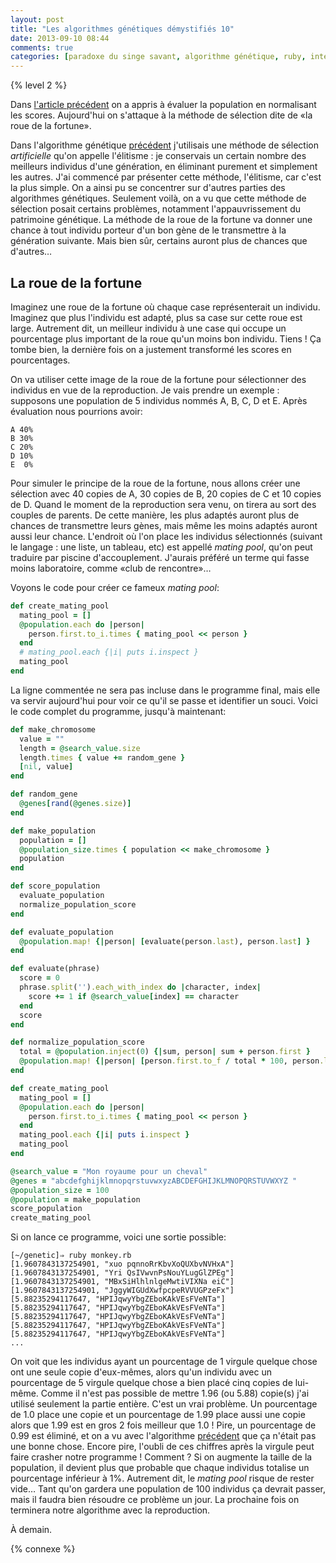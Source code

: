```yaml
---
layout: post
title: "Les algorithmes génétiques démystifiés 10"
date: 2013-09-10 08:44
comments: true
categories: [paradoxe du singe savant, algorithme génétique, ruby, intermédiaire]
---
```


{% level 2 %}

Dans [l'article précédent](http://lkdjiin.github.io/blog/2013/09/09/les-algorithmes-genetiques-demystifies-9/)
on a appris à évaluer la population en normalisant les scores.
Aujourd'hui on s'attaque à la méthode de sélection dite de
«la roue de la fortune».

<!-- more -->

Dans l'algorithme génétique [précédent](http://lkdjiin.github.io/blog/2013/08/29/les-algorithmes-genetiques-demystifies-2/)
j'utilisais une méthode de sélection *artificielle* qu'on appelle
l'élitisme : je conservais un certain nombre des meilleurs
individus d'une génération, en éliminant purement et simplement les
autres. J'ai commencé par présenter cette méthode, l'élitisme, car c'est
la plus simple. On a ainsi pu se concentrer sur d'autres parties des
algorithmes génétiques. Seulement voilà, on a vu que cette méthode de
sélection posait certains problèmes, notamment l'appauvrissement du
patrimoine génétique. La méthode de la roue de la fortune va donner une
chance à tout individu porteur d'un bon gène de le transmettre à la
génération suivante. Mais bien sûr, certains auront plus de chances
que d'autres…

La roue de la fortune
---------------------

Imaginez une roue de la fortune où chaque case représenterait un individu.
Imaginez que plus l'individu est adapté, plus sa case sur cette roue est
large. Autrement dit, un meilleur individu à une case qui occupe un
pourcentage plus important de la roue qu'un moins bon individu. Tiens !
Ça tombe bien, la dernière fois on a justement transformé les scores en
pourcentages.

On va utiliser cette image de la roue de la
fortune pour sélectionner des individus en vue de la reproduction.
Je vais prendre un exemple : supposons une population de 5 individus nommés
A, B, C, D et E. Après évaluation nous pourrions avoir:

    A 40%
    B 30%
    C 20%
    D 10%
    E  0%

Pour simuler le principe de la roue de la fortune, nous allons créer une
sélection avec 40 copies de A, 30 copies de B, 20 copies de C et 10 copies
de D. Quand le moment de la reproduction sera venu, on tirera au sort des
couples de parents. De cette manière, les plus adaptés auront plus de
chances de transmettre leurs gènes, mais même les moins adaptés auront aussi
leur chance. L'endroit où l'on place les individus sélectionnés (suivant le
langage : une liste, un tableau, etc) est appellé *mating pool*, qu'on peut
traduire par piscine d'accouplement. J'aurais préféré un terme qui fasse
moins laboratoire, comme «club de rencontre»…

Voyons le code pour créer ce fameux *mating pool*:

``` ruby
def create_mating_pool
  mating_pool = []
  @population.each do |person|
    person.first.to_i.times { mating_pool << person }
  end
  # mating_pool.each {|i| puts i.inspect }
  mating_pool
end
```

La ligne commentée ne sera pas incluse dans le programme final,
mais elle va servir aujourd'hui pour voir ce qu'il se passe et
identifier un souci. Voici le code complet du programme, jusqu'à maintenant:

``` ruby monkey.rb
def make_chromosome
  value = ""
  length = @search_value.size
  length.times { value += random_gene }
  [nil, value]
end

def random_gene
  @genes[rand(@genes.size)]
end

def make_population
  population = []
  @population_size.times { population << make_chromosome }
  population
end

def score_population
  evaluate_population
  normalize_population_score
end

def evaluate_population
  @population.map! {|person| [evaluate(person.last), person.last] }
end

def evaluate(phrase)
  score = 0
  phrase.split('').each_with_index do |character, index|
    score += 1 if @search_value[index] == character
  end
  score
end

def normalize_population_score
  total = @population.inject(0) {|sum, person| sum + person.first }
  @population.map! {|person| [person.first.to_f / total * 100, person.last] }
end

def create_mating_pool
  mating_pool = []
  @population.each do |person|
    person.first.to_i.times { mating_pool << person }
  end
  mating_pool.each {|i| puts i.inspect }
  mating_pool
end

@search_value = "Mon royaume pour un cheval"
@genes = "abcdefghijklmnopqrstuvwxyzABCDEFGHIJKLMNOPQRSTUVWXYZ "
@population_size = 100
@population = make_population
score_population
create_mating_pool
```

Si on lance ce programme, voici une sortie possible:

    [~/genetic]⇒ ruby monkey.rb 
    [1.9607843137254901, "xuo pqnnoRrKbvXoQUXbvNVHxA"]
    [1.9607843137254901, "Yri QsIVwvnPsNouYLugGlZPEg"]
    [1.9607843137254901, "MBxSiHlhlnlgeMwtiVIXNa eiC"]
    [1.9607843137254901, "JggyWIGUdXwfpcpeRVVUGPzeFx"]
    [5.88235294117647, "HPIJqwyYbgZEboKAkVEsFVeNTa"]
    [5.88235294117647, "HPIJqwyYbgZEboKAkVEsFVeNTa"]
    [5.88235294117647, "HPIJqwyYbgZEboKAkVEsFVeNTa"]
    [5.88235294117647, "HPIJqwyYbgZEboKAkVEsFVeNTa"]
    [5.88235294117647, "HPIJqwyYbgZEboKAkVEsFVeNTa"]
    ...

On voit que les individus ayant un pourcentage de 1 virgule quelque chose
ont une seule copie d'eux-mêmes, alors qu'un individu avec un pourcentage
de 5 virgule quelque chose a bien placé cinq copies de lui-même.
Comme il n'est pas possible de mettre 1.96 (ou 5.88) copie(s) j'ai utilisé
seulement la partie entière. C'est un vrai problème. Un pourcentage de 1.0
place une copie et un pourcentage de 1.99 place aussi une copie alors que
1.99 est en gros 2 fois meilleur que 1.0 ! Pire, un pourcentage de
0.99 est éliminé, et on a vu avec l'algorithme [précédent](http://lkdjiin.github.io/blog/2013/08/29/les-algorithmes-genetiques-demystifies-2/)
que ça n'était pas une bonne chose. Encore pire, l'oubli de ces chiffres
après la virgule peut faire crasher notre programme ! Comment ? Si on
augmente la taille de la population, il devient plus que probable que
chaque individus totalise un pourcentage inférieur à 1%. Autrement dit,
le *mating pool* risque de rester vide… Tant qu'on gardera une population
de 100 individus ça devrait passer, mais il faudra bien résoudre ce
problème un jour. La prochaine fois on terminera notre algorithme
avec la reproduction.

À demain.

{% connexe %}

